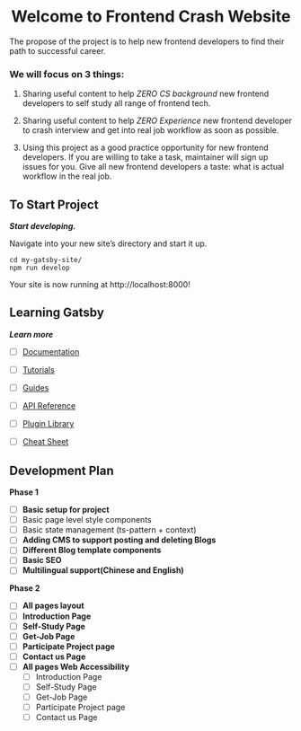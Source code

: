 <h1 align="center">
   Welcome to Frontend Crash Website
</h1>

The propose of the project is to help new frontend developers to find their path to successful career. 

### We will focus on 3 things:

  1. Sharing useful content to help *ZERO CS background* new frontend developers to self study all range of frontend tech.

  2. Sharing useful content to help *ZERO Experience* new frontend developer to crash interview and get into real job workflow as soon as possible.

  3. Using this project as a good practice opportunity for new frontend developers. If you are willing to take a task, maintainer will sign up issues for you. Give all new frontend developers a taste: what is actual workflow in the real job.

## To Start Project
***Start developing.***

  Navigate into your new site’s directory and start it up.

  ```shell
  cd my-gatsby-site/
  npm run develop
  ```

  Your site is now running at http://localhost:8000!

## Learning Gatsby
***Learn more***

- [ ] [Documentation](_https://www.gatsbyjs.com/docs/?utm_source=starter&utm_medium=readme&utm_campaign=minimal-starter-ts_)

- [ ] [Tutorials](_https://www.gatsbyjs.com/tutorial/?utm_source=starter&utm_medium=readme&utm_campaign=minimal-starter-ts_)

- [ ] [Guides](_https://www.gatsbyjs.com/tutorial/?utm_source=starter&utm_medium=readme&utm_campaign=minimal-starter-ts_)

- [ ] [API Reference](_https://www.gatsbyjs.com/docs/api-reference/?utm_source=starter&utm_medium=readme&utm_campaign=minimal-starter-ts_)

- [ ] [Plugin Library](_https://www.gatsbyjs.com/plugins?utm_source=starter&utm_medium=readme&utm_campaign=minimal-starter-ts_)

- [ ] [Cheat Sheet](_https://www.gatsbyjs.com/docs/cheat-sheet/?utm_source=starter&utm_medium=readme&utm_campaign=minimal-starter-ts_)


## Development Plan

**Phase 1** 
  - [ ] **Basic setup for project**
   - [ ] Basic page level style components
   - [ ] Basic state management (ts-pattern + context) 
  - [ ] **Adding CMS to support posting and deleting Blogs**
  - [ ] **Different Blog template components**
  - [ ] **Basic SEO**
  - [ ] **Multilingual support(Chinese and English)**

**Phase 2** 
  - [ ] **All pages layout**
  - [ ] **Introduction Page**
  - [ ] **Self-Study Page**
  - [ ] **Get-Job Page**
  - [ ] **Participate Project page**
  - [ ] **Contact us Page**
  - [ ] **All pages Web Accessibility**
    - [ ] Introduction Page
    - [ ] Self-Study Page
    - [ ] Get-Job Page
    - [ ] Participate Project page
    - [ ] Contact us Page
